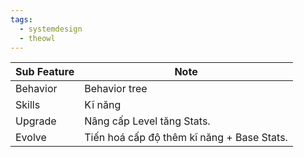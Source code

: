 ```yaml
---
tags:
  - systemdesign
  - theowl
---
```


| Sub Feature | Note                                       |
| ----------- | ------------------------------------------ |
| Behavior    | Behavior tree                              |
| Skills      | Kĩ năng                                    |
| Upgrade     | Nâng cấp Level tăng Stats.                 |
| Evolve      | Tiến hoá cấp độ thêm kĩ năng + Base Stats. |
 